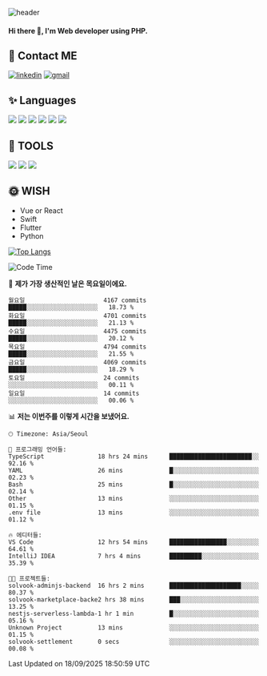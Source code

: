 ![header](https://capsule-render.vercel.app/api?type=waving&color=auto&height=300&section=header&text=Elin&fontSize=90&animation=twinkling)

#### Hi there 👋, I'm <b>Web developer</b> using PHP. ####

<!--
- 🔭 I’m currently working on Uniwill
- 🌱 I’m currently learning Vue or React or Python.
-->

<!---#### I am PHP developer --->

## 💌 Contact ME ###
[<img src='https://img.shields.io/badge/-EunjiKo-%230A66C2?style=flat-square&logo=LinkedIn&logoColor=white' alt='linkedin'>](https://www.linkedin.com/in/https://www.linkedin.com/in/eunji-ko-00a907164//)  [<img src='https://img.shields.io/badge/-einee214%40gmail.com-%23EA4335?style=flat-square&logo=Gmail&logoColor=white' alt='gmail'>](einee214@gmail.com)  


## ✨ Languages
<img src='https://img.shields.io/badge/-PHP-%23777BB4?style=for-the-badge&logo=PHP&logoColor=white'> <img src='https://img.shields.io/badge/-Laravel-%23FF2D20?style=for-the-badge&logo=Laravel&logoColor=white'> <img src='https://img.shields.io/badge/Jquery-%230769AD?style=for-the-badge&logo=Jquery&logoColor=white'> <img src='https://img.shields.io/badge/CSS3-%231572B6?style=for-the-badge&logo=CSS3&logoColor=white'> <img src='https://img.shields.io/badge/Bootstrap-%237952B3?style=for-the-badge&logo=Bootstrap&logoColor=white' > <img src='https://img.shields.io/badge/MySQL-%234479A1?style=for-the-badge&logo=MySQL&logoColor=white' >

## 🌷 TOOLS
<img src='https://img.shields.io/badge/PHPSTORM-%23000000?style=for-the-badge&logo=PhpStorm&logoColor=white' > <img src='https://img.shields.io/badge/GitLab-%23FCA121?style=for-the-badge&logo=GitLab&logoColor=white' > <img src='https://img.shields.io/badge/GitHub-%23181717?style=for-the-badge&logo=GitHub&logoColor=white'>


## 🌞 WISH
- Vue or React
- Swift
- Flutter
- Python


[![Top Langs](https://github-readme-stats.vercel.app/api/top-langs/?username=ein214&layout=compact)](https://github.com/anuraghazra/github-readme-stats)

<!--START_SECTION:waka-->
![Code Time](http://img.shields.io/badge/Code%20Time-4%2C468%20hrs%2044%20mins-blue)

📅 **제가 가장 생산적인 날은 목요일이에요.** 

```text
월요일                      4167 commits        █████░░░░░░░░░░░░░░░░░░░░   18.73 % 
화요일                      4701 commits        █████░░░░░░░░░░░░░░░░░░░░   21.13 % 
수요일                      4475 commits        █████░░░░░░░░░░░░░░░░░░░░   20.12 % 
목요일                      4794 commits        █████░░░░░░░░░░░░░░░░░░░░   21.55 % 
금요일                      4069 commits        █████░░░░░░░░░░░░░░░░░░░░   18.29 % 
토요일                      24 commits          ░░░░░░░░░░░░░░░░░░░░░░░░░   00.11 % 
일요일                      14 commits          ░░░░░░░░░░░░░░░░░░░░░░░░░   00.06 % 
```


📊 **저는 이번주를 이렇게 시간을 보냈어요.** 

```text
🕑︎ Timezone: Asia/Seoul

💬 프로그래밍 언어들: 
TypeScript               18 hrs 24 mins      ███████████████████████░░   92.16 % 
YAML                     26 mins             █░░░░░░░░░░░░░░░░░░░░░░░░   02.23 % 
Bash                     25 mins             █░░░░░░░░░░░░░░░░░░░░░░░░   02.14 % 
Other                    13 mins             ░░░░░░░░░░░░░░░░░░░░░░░░░   01.15 % 
.env file                13 mins             ░░░░░░░░░░░░░░░░░░░░░░░░░   01.12 % 

🔥 에디터들: 
VS Code                  12 hrs 54 mins      ████████████████░░░░░░░░░   64.61 % 
IntelliJ IDEA            7 hrs 4 mins        █████████░░░░░░░░░░░░░░░░   35.39 % 

🐱‍💻 프로젝트들: 
solvook-adminjs-backend  16 hrs 2 mins       ████████████████████░░░░░   80.37 % 
solvook-marketplace-backe2 hrs 38 mins       ███░░░░░░░░░░░░░░░░░░░░░░   13.25 % 
nestjs-serverless-lambda-1 hr 1 min          █░░░░░░░░░░░░░░░░░░░░░░░░   05.16 % 
Unknown Project          13 mins             ░░░░░░░░░░░░░░░░░░░░░░░░░   01.15 % 
solvook-settlement       0 secs              ░░░░░░░░░░░░░░░░░░░░░░░░░   00.08 % 
```


 Last Updated on 18/09/2025 18:50:59 UTC
<!--END_SECTION:waka-->

<!---![GitHub stats](https://github-readme-stats.vercel.app/api?username=ein214&show_icons=true&theme=dracula)  --->



